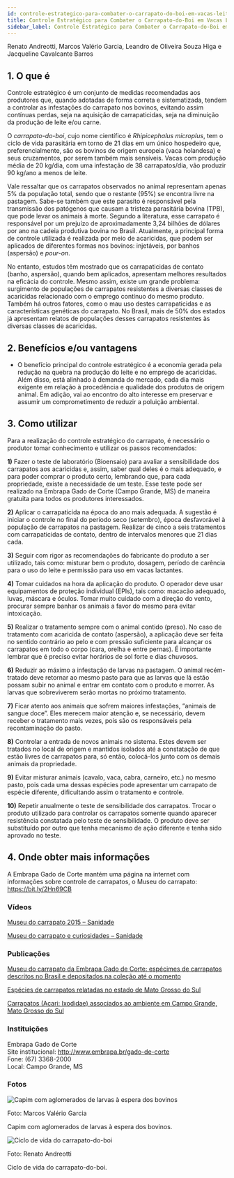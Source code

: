 ```yaml
---
id: controle-estrategico-para-combater-o-carrapato-do-boi-em-vacas-leiteiras
title: Controle Estratégico para Combater o Carrapato-do-Boi em Vacas Leiteiras
sidebar_label: Controle Estratégico para Combater o Carrapato-do-Boi em Vacas Leiteiras
---
```


<div className="center-textArticle">Renato Andreotti, Marcos Valério Garcia, Leandro de
Oliveira Souza Higa e Jacqueline Cavalcante Barros</div>

## **1. O que é**

Controle estratégico é um conjunto de medidas recomendadas
aos produtores que, quando adotadas de forma correta e
sistematizada, tendem a controlar as infestações do carrapato
nos bovinos, evitando assim contínuas perdas, seja na aquisição
de carrapaticidas, seja na diminuição da produção de leite e/ou
carne.

O _carrapato-do-boi_, cujo nome científico é _Rhipicephalus
microplus_, tem o ciclo de vida parasitária em torno de 21 dias em
um único hospedeiro que, preferencialmente, são os bovinos de
origem europeia (vaca holandesa) e seus cruzamentos, por
serem também mais sensíveis. Vacas com produção média de
20 kg/dia, com uma infestação de 38 carrapatos/dia, vão produzir
90 kg/ano a menos de leite.

Vale ressaltar que os carrapatos observados no animal
representam apenas 5% da população total, sendo que o restante
(95%) se encontra livre na pastagem. Sabe-se também que este
parasito é responsável pela transmissão dos patógenos que
causam a tristeza parasitária bovina (TPB), que pode levar os
animais à morte. Segundo a literatura, esse carrapato é
responsável por um prejuízo de aproximadamente 3,24 bilhões
de dólares por ano na cadeia produtiva bovina no Brasil.
Atualmente, a principal forma de controle utilizada é realizada por
meio de acaricidas, que podem ser aplicados de diferentes
formas nos bovinos: injetáveis, por banhos (aspersão) e _pour-on_.

No entanto, estudos têm mostrado que os carrapaticidas de
contato (banho, aspersão), quando bem aplicados, apresentam
melhores resultados na eficácia do controle. Mesmo assim, existe
um grande problema: surgimento de populações de carrapatos
resistentes a diversas classes de acaricidas relacionado com o
emprego contínuo do mesmo produto. Também há outros fatores,
como o mau uso destes carrapaticidas e as características
genéticas do carrapato. No Brasil, mais de 50% dos estados já
apresentam relatos de populações desses carrapatos resistentes
às diversas classes de acaricidas.

## **2. Benefícios e/ou vantagens**

- O benefício principal do controle estratégico é a economia
  gerada pela redução na quebra na produção do leite e no
  emprego de acaricidas. Além disso, está alinhado à demanda
  do mercado, cada dia mais exigente em relação à
  procedência e qualidade dos produtos de origem animal. Em
  adição, vai ao encontro do alto interesse em preservar e
  assumir um comprometimento de reduzir a poluição
  ambiental.

## **3. Como utilizar**

Para a realização do controle estratégico do carrapato, é
necessário o produtor tomar conhecimento e utilizar os passos
recomendados:

**1)** Fazer o teste de laboratório (Bioensaio) para avaliar a
sensibilidade dos carrapatos aos acaricidas e, assim, saber
qual deles é o mais adequado, e para poder comprar o
produto certo, lembrando que, para cada propriedade, existe
a necessidade de um teste. Esse teste pode ser realizado na
Embrapa Gado de Corte (Campo Grande, MS) de maneira
gratuita para todos os produtores interessados.

**2)** Aplicar o carrapaticida na época do ano mais adequada. A
sugestão é iniciar o controle no final do período seco
(setembro), época desfavorável à população de carrapatos
na pastagem. Realizar de cinco a seis tratamentos com
carrapaticidas de contato, dentro de intervalos menores que
21 dias cada.

**3)** Seguir com rigor as recomendações do fabricante do produto a
ser utilizado, tais como: misturar bem o produto, dosagem,
período de carência para o uso do leite e permissão para uso
em vacas lactantes.

**4)** Tomar cuidados na hora da aplicação do produto. O operador
deve usar equipamentos de proteção individual (EPIs), tais
como: macacão adequado, luvas, máscara e óculos. Tomar
muito cuidado com a direção do vento, procurar sempre
banhar os animais a favor do mesmo para evitar intoxicação.

**5)** Realizar o tratamento sempre com o animal contido (preso).
No caso de tratamento com acaricida de contato (aspersão), a
aplicação deve ser feita no sentido contrário ao pelo e com
pressão suficiente para alcançar os carrapatos em todo o
corpo (cara, orelha e entre pernas). É importante lembrar que é
preciso evitar horários de sol forte e dias chuvosos.

**6)** Reduzir ao máximo a infestação de larvas na pastagem. O
animal recém-tratado deve retornar ao mesmo pasto para que
as larvas que lá estão possam subir no animal e entrar em
contato com o produto e morrer. As larvas que sobreviverem
serão mortas no próximo tratamento.

**7)** Ficar atento aos animais que sofrem maiores infestações,
“animais de sangue doce”. Eles merecem maior atenção e, se
necessário, devem receber o tratamento mais vezes, pois são
os responsáveis pela recontaminação do pasto.

**8)** Controlar a entrada de novos animais no sistema. Estes devem
ser tratados no local de origem e mantidos isolados até a
constatação de que estão livres de carrapatos para, só então,
colocá-los junto com os demais animais da propriedade.

**9)** Evitar misturar animais (cavalo, vaca, cabra, carneiro, etc.) no
mesmo pasto, pois cada uma dessas espécies pode
apresentar um carrapato de espécie diferente, dificultando
assim o tratamento e controle.

**10)** Repetir anualmente o teste de sensibilidade dos carrapatos.
Trocar o produto utilizado para controlar os carrapatos
somente quando aparecer resistência constatada pelo teste
de sensibilidade. O produto deve ser substituído por outro
que tenha mecanismo de ação diferente e tenha sido
aprovado no teste.

## **4. Onde obter mais informações**

A Embrapa Gado de Corte mantém uma página na internet com
informações sobre controle de carrapatos, o Museu do carrapato:
https://bit.ly/2Hn69CB

### Vídeos

[Museu do carrapato 2015 – Sanidade](https://youtu.be/DAHmkNIV8fg)

[Museu do carrapato e curiosidades – Sanidade](https://youtu.be/GBGxvKQRY4Q)

### Publicações

[Museu do carrapato da Embrapa Gado de Corte: espécimes de carrapatos descritos no Brasil e depositados na coleção até o momento](https://bit.ly/2Smxk6I)

[Espécies de carrapatos relatadas no estado de Mato Grosso do Sul](https://bit.ly/2Sdsp7E)

[Carrapatos (Acari: Ixodidae) associados ao ambiente em Campo Grande, Mato Grosso do Sul](https://bit.ly/31Sza2c)

<div className="container-instituicoes">

### Instituições

  <div className="instituicao">
    <div className="nome-instituicao">
      Embrapa Gado de Corte
    </div>
    <div className="site-instituicao">
      <span className="negrito">Site institucional: </span>
      <a href="http://www.embrapa.br/gado-de-corte" target="_blank"> http://www.embrapa.br/gado-de-corte</a>
    </div>
    <div className="telefone-instituicao">
      <span className="negrito">Fone:</span> (67) 3368-2000
    </div>
    <div className="cidade-uf-instituicao">
      <span className="negrito">Local:</span> Campo Grande, MS
    </div>    
  </div>
</div>

### Fotos 

<div class="container-img"> 

  ![Capim com aglomerados de larvas à espera dos bovinos](/img/docs/37_controle_carrapato/FOTO_01.jpg)

  <span class="legenda-foto-fonte">Foto: Marcos Valério Garcia</span>
  <div className="legenda-foto">Capim com aglomerados de larvas à espera dos bovinos.</div>
</div>

<div class="container-img"> 

  ![Ciclo de vida do carrapato-do-boi](/img/docs/37_controle_carrapato/FOTO_02.jpg)

  <span class="legenda-foto-fonte">Foto: Renato Andreotti</span>
  <div className="legenda-foto">Ciclo de vida do carrapato-do-boi.</div>
</div>
